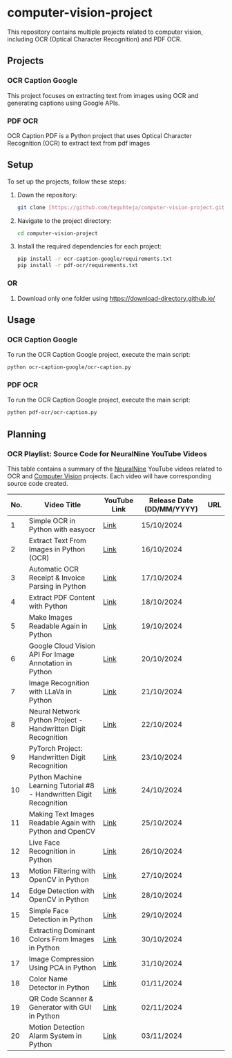 # computer-vision-project

This repository contains multiple projects related to computer vision, including OCR (Optical Character Recognition) and PDF OCR.

## Projects

### OCR Caption Google

This project focuses on extracting text from images using OCR and generating captions using Google APIs.

### PDF OCR

OCR Caption PDF is a Python project that uses Optical Character Recognition (OCR) to extract text from pdf images 

## Setup

To set up the projects, follow these steps:

1. Down the repository:
    ```sh
    git clone [https://github.com/teguhteja/computer-vision-project.git](https://github.com/teguhteja/computer-vision-project.git)
    ```

2. Navigate to the project directory:
    ```sh
    cd computer-vision-project
    ```

3. Install the required dependencies for each project:
    ```sh
    pip install -r ocr-caption-google/requirements.txt
    pip install -r pdf-ocr/requirements.txt
    ```

### OR

1. Download only one folder using https://download-directory.github.io/


## Usage

### OCR Caption Google

To run the OCR Caption Google project, execute the main script:
```sh
python ocr-caption-google/ocr-caption.py
```

### PDF OCR

To run the OCR Caption Google project, execute the main script:
```sh
python pdf-ocr/ocr-caption.py
```

## Planning

### OCR Playlist: Source Code for NeuralNine YouTube Videos

This table contains a summary of the [NeuralNine](https://www.youtube.com/@NeuralNine) YouTube videos related to OCR and [Computer Vision](https://www.youtube.com/playlist?list=PL7yh-TELLS1FDEQmmfzwSKOqFMEPLtz6_ ) projects. Each video will have corresponding source code created.  

| No. | Video Title                                                        | YouTube Link                                                                                            | Release Date (DD/MM/YYYY) | URL |
|-----|---------------------------------------------------------------------|---------------------------------------------------------------------------------------------------------|--------------------------|-----|
| 1   | Simple OCR in Python with easyocr                                   | [Link](https://www.youtube.com/watch?v=GboDfGzkRsQ&t=331s)                                               | 15/10/2024               |     |
| 2   | Extract Text From Images in Python (OCR)                            | [Link](https://www.youtube.com/watch?v=PY_N1XdFp4w&t=839s)                                               | 16/10/2024               |     |
| 3   | Automatic OCR Receipt & Invoice Parsing in Python                   | [Link](https://www.youtube.com/watch?v=dSCJ7DImGdA)                                                      | 17/10/2024               |     |
| 4   | Extract PDF Content with Python                                     | [Link](https://www.youtube.com/watch?v=w2r2Bg42UPY)                                                      | 18/10/2024               |     |
| 5   | Make Images Readable Again in Python                                | [Link](https://www.youtube.com/watch?v=A-oaNWzAmNA)                                                      | 19/10/2024               |     |
| 6   | Google Cloud Vision API For Image Annotation in Python              | [Link](https://www.youtube.com/watch?v=1EBhUDAlrYU&t=121s)                                               | 20/10/2024               |     |
| 7   | Image Recognition with LLaVa in Python                              | [Link](https://www.youtube.com/watch?v=4Jpltb9crPM)                                                      | 21/10/2024               |     |
| 8   | Neural Network Python Project - Handwritten Digit Recognition        | [Link](https://www.youtube.com/watch?v=bte8Er0QhDg)                                                      | 22/10/2024               |     |
| 9   | PyTorch Project: Handwritten Digit Recognition                      | [Link](https://www.youtube.com/watch?v=vBlO87ZAiiw)                                                      | 23/10/2024               |     |
| 10  | Python Machine Learning Tutorial #8 - Handwritten Digit Recognition | [Link](https://www.youtube.com/watch?v=Zi4i7Q0zrBs)                                                      | 24/10/2024               |     |
| 11  | Making Text Images Readable Again with Python and OpenCV            | [Link](https://www.youtube.com/watch?v=Cy4G1F6Io9k)                                                      | 25/10/2024               |     |
| 12  | Live Face Recognition in Python                                     | [Link](https://www.youtube.com/watch?v=pQvkoaevVMk)                                                      | 26/10/2024               |     |
| 13  | Motion Filtering with OpenCV in Python                              | [Link](https://www.youtube.com/watch?v=6xIVlduljl4&list=PL7yh-TELLS1FDEQmmfzwSKOqFMEPLtz6_&index=1&t=3s)  | 27/10/2024               |     |
| 14  | Edge Detection with OpenCV in Python                                | [Link](https://www.youtube.com/watch?v=4xq5oE9jJZg&list=PL7yh-TELLS1FDEQmmfzwSKOqFMEPLtz6_&index=2)      | 28/10/2024               |     |
| 15  | Simple Face Detection in Python                                     | [Link](https://www.youtube.com/watch?v=5cg_yggtkso&list=PL7yh-TELLS1FDEQmmfzwSKOqFMEPLtz6_&index=6)      | 29/10/2024               |     |
| 16  | Extracting Dominant Colors From Images in Python                    | [Link](https://www.youtube.com/watch?v=nEYap1mupUQ&list=PL7yh-TELLS1FDEQmmfzwSKOqFMEPLtz6_&index=7)      | 30/10/2024               |     |
| 17  | Image Compression Using PCA in Python                               | [Link](https://www.youtube.com/watch?v=3aUshxvxGhY&list=PL7yh-TELLS1FDEQmmfzwSKOqFMEPLtz6_&index=8)      | 31/10/2024               |     |
| 18  | Color Name Detector in Python                                       | [Link](https://www.youtube.com/watch?v=guWxEIqYy_I&list=PL7yh-TELLS1FDEQmmfzwSKOqFMEPLtz6_&index=9)      | 01/11/2024               |     |
| 19  | QR Code Scanner & Generator with GUI in Python                      | [Link](https://www.youtube.com/watch?v=lR0Ohc_AMB8&list=PL7yh-TELLS1FDEQmmfzwSKOqFMEPLtz6_&index=11)     | 02/11/2024               |     |
| 20  | Motion Detection Alarm System in Python                             | [Link](https://www.youtube.com/watch?v=QPjPyUJeYYE&list=PL7yh-TELLS1FDEQmmfzwSKOqFMEPLtz6_&index=12)     | 03/11/2024               |     |

